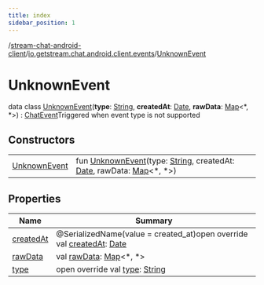 ```yaml
---
title: index
sidebar_position: 1
---
```

/[stream-chat-android-client](../../index.md)/[io.getstream.chat.android.client.events](../index.md)/[UnknownEvent](index.md)  
  
  
  
# UnknownEvent  
data class [UnknownEvent](index.md)(**type**: [String](https://kotlinlang.org/api/latest/jvm/stdlib/kotlin/-string/index.html), **createdAt**: [Date](https://developer.android.com/reference/kotlin/java/util/Date.html), **rawData**: [Map](https://kotlinlang.org/api/latest/jvm/stdlib/kotlin.collections/-map/index.html)&lt;*, *&gt;) : [ChatEvent](../ChatEvent/index.md)Triggered when event type is not supported  
  
## Constructors  
  
| | |
|---|---|
| <a name="io.getstream.chat.android.client.events/UnknownEvent/UnknownEvent/#kotlin.String#java.util.Date#kotlin.collections.Map[*,*]/PointingToDeclaration/"></a>[UnknownEvent](UnknownEvent.md)| <a name="io.getstream.chat.android.client.events/UnknownEvent/UnknownEvent/#kotlin.String#java.util.Date#kotlin.collections.Map[*,*]/PointingToDeclaration/"></a>fun [UnknownEvent](UnknownEvent.md)(type: [String](https://kotlinlang.org/api/latest/jvm/stdlib/kotlin/-string/index.html), createdAt: [Date](https://developer.android.com/reference/kotlin/java/util/Date.html), rawData: [Map](https://kotlinlang.org/api/latest/jvm/stdlib/kotlin.collections/-map/index.html)&lt;*, *&gt;)|
  
  
## Properties  
  
|  Name |  Summary | 
|---|---|
| <a name="io.getstream.chat.android.client.events/UnknownEvent/createdAt/#/PointingToDeclaration/"></a>[createdAt](createdAt.md)| <a name="io.getstream.chat.android.client.events/UnknownEvent/createdAt/#/PointingToDeclaration/"></a>@SerializedName(value = created_at)open override val [createdAt](createdAt.md): [Date](https://developer.android.com/reference/kotlin/java/util/Date.html)|
| <a name="io.getstream.chat.android.client.events/UnknownEvent/rawData/#/PointingToDeclaration/"></a>[rawData](rawData.md)| <a name="io.getstream.chat.android.client.events/UnknownEvent/rawData/#/PointingToDeclaration/"></a>val [rawData](rawData.md): [Map](https://kotlinlang.org/api/latest/jvm/stdlib/kotlin.collections/-map/index.html)&lt;*, *&gt;|
| <a name="io.getstream.chat.android.client.events/UnknownEvent/type/#/PointingToDeclaration/"></a>[type](type.md)| <a name="io.getstream.chat.android.client.events/UnknownEvent/type/#/PointingToDeclaration/"></a>open override val [type](type.md): [String](https://kotlinlang.org/api/latest/jvm/stdlib/kotlin/-string/index.html)|

